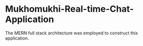 # Mukhomukhi-Real-time-Chat-Application
The MERN full stack architecture was employed to construct this application.


